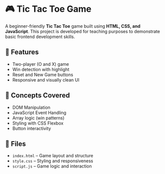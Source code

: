 # 🎮 Tic Tac Toe Game

A beginner-friendly **Tic Tac Toe** game built using **HTML, CSS, and JavaScript**. This project is developed for teaching purposes to demonstrate basic frontend development skills.

## 📌 Features

- Two-player (O and X) game
- Win detection with highlight
- Reset and New Game buttons
- Responsive and visually clean UI

## 🧠 Concepts Covered

- DOM Manipulation
- JavaScript Event Handling
- Array logic (win patterns)
- Styling with CSS Flexbox
- Button interactivity

## 📁 Files

- `index.html` – Game layout and structure
- `style.css` – Styling and responsiveness
- `script.js` – Game logic and interaction

